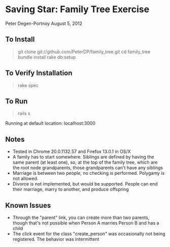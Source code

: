 #  Saving Star: Family Tree Exercise
Peter Degen-Portnoy
August 5, 2012


## To Install
 > git clone git://github.com/PeterDP/family_tree.git
 > cd family_tree
 > bundle install
 > rake db:setup

## To Verify Installation
 > rake spec

## To Run 
 > rails s

Running at default location: localhost:3000

## Notes 
 * Tested in Chrome 20.0.1132.57 and Firefox 13.0.1 in OS/X 
 * A family has to start somewhere.  Siblings are defined by having the same parent (at least one),
   so, at the top of the family tree, which are the root node grandparents, those grandparents
   can't have any siblings
 * Marriage is between two people, no checking is performed.  Polygamy is not allowed.
 * Divorce is not implemented, but would be supported.  People can end their marriage, marry to another, 
   and produce offspring
 
## Known Issues
 * Through the "parent" link, you can create more than two parents, though that's not possible when
   Person A marries Person B and has a child
 * The click event for the class "create_person" was occasionally not being registered.  The behavior was intermittent